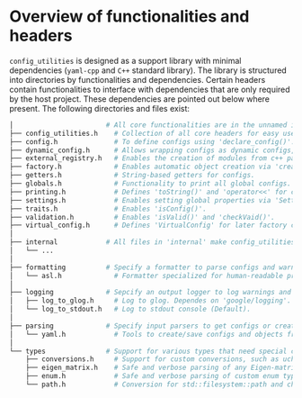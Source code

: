 # Overview of functionalities and headers
`config_utilities` is designed as a support library with minimal dependencies (`yaml-cpp` and `C++` standard library).
The library is structured into directories by functionalities and dependencies.
Certain headers contain functionalities to interface with dependencies that are only required by the host project.
These dependencies are pointed out below where present.
The following directories and files exist:

```bash
│                       # All core functionalities are in the unnamed include and depend only on yaml-cpp and C++.
├── config_utilities.h    # Collection of all core headers for easy use.
├── config.h              # To define configs using 'declare_config()'.
├── dynamic_config.h      # Allows wrapping configs as dynamic configs, and updating them via servers and clients.
├── external_registry.h   # Enables the creation of modules from c++ packages outside the project (i.e. not linked against).
├── factory.h             # Enables automatic object creation via 'create()'.
├── getters.h             # String-based getters for configs.
├── globals.h             # Functionality to print all global configs.
├── printing.h            # Defines 'toString()' and 'operator<<' for configs.
├── settings.h            # Enables setting global properties via 'Settings()'
├── traits.h              # Enables 'isConfig()'.
├── validation.h          # Enables 'isValid()' and 'checkVaid()'.
├── virtual_config.h      # Defines 'VirtualConfig' for later factory creation.
│
├── internal            # All files in 'internal' make config_utilities work internally. They have no extra dependencies and need not be included.
│   └── ...
│
├── formatting          # Specify a formatter to parse configs and warnings to text.
│   └── asl.h             # Formatter specialized for human-readable prints to fixed-width consoles (Default).
│
├── logging             # Sepcify an output logger to log warnings and errors to.
│   ├── log_to_glog.h     # Log to glog. Dependes on 'google/logging'.
│   └── log_to_stdout.h   # Log to stdout console (Default).
│
├── parsing             # Specify input parsers to get configs or create objects from source data.
│   └── yaml.h            # Tools to create/save configs and objects from/to yaml nodes or files. Depends on 'yaml-cpp'.
│
└── types               # Support for various types that need special conversions.
    ├── conversions.h     # Support for custom conversions, such as uchars.
    ├── eigen_matrix.h    # Safe and verbose parsing of any Eigen-matrix types.
    ├── enum.h            # Safe and verbose parsing of custom enum types.
    └── path.h            # Conversion for std::filesystem::path and checks for paths and path-strings.
```
